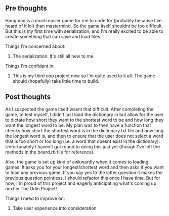 Pre thoughts
---------------------
Hangman is a much easier game for me to code for (probably because I've heard
of it lol) than mastermind. So the game itself shouldnt be too difficult.
But this is my first time with serialization, and I'm really excited to be able
to create something that can save and load files.

Things I'm concerned about:
1) The serialization. It's still all new to me.

Things I'm confident in:
1) This is my third oop project now so I'm quite used to it all. The game should
(hopefully) take little time to build.

Post thoughts
---------------------
As I suspected the game itself wasnt that difficult.
After completing the game, to test myself, I didn't just load the dictionary in
but allow for the user to dictate how short they want to the shortest word to be
and how long they want the longest word to be. My plan was to then have a function
that checks how short the shortest word is in the dictionary.txt file and how long
the longest word is, and then to ensure that the user does not select a word
that is too short or too long (i.e. a word that doesnt exist in the dictionary).
Unfortunately I haven't got round to doing this just yet (though I've left the
methods in the board.rb file for reference).

Also, the game is set up kind of awkwardly when it comes to loading games.
It asks you for your longest/shortest word and then asks if you want to load any
previous game. If you say yes to the latter question it makes the previous question
pointless. I should refactor this once I have time. But for now, I'm proud of
this project and eagerly anticipating what's coming up next in The Odin Project!

Things I need to improve on:
1) Take user experience into consideration

